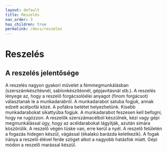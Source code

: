 ```yaml
---
layout: default
title: Reszelés
nav_order: 3
has_children: true
permalink: /docs/reszeles
---
```

# Reszelés

## A reszelés jelentősége

A reszelés nagyon gyakori művelet a fémmegmunkálásban (szerszámkészítésnél, sablonkészítésnél, gépjavításnál stb.). A reszelés lényege az, hogy a reszelő forgácsolóélei anyagot (finom forgácsot) választanak le a munkadarabról. A munkadarabot satuba fogjuk, annak edzett acélpofái közé. A pofákra betétet helyezhetünk. Kisebb munkadarabokat sikattyúba fogjuk. A munkadarabot feszesen kell befogni, hogy ne rugózzon. A reszelők szerszámacélból készülnek, kézi vagy gépi megmunkálással úgy, hogy az acéldarabokat lágyítják, azután simára köszörülik. A reszelő végén tüske van, erre kerül a nyél. A reszelő felületén a fogazás hidegen készül, vágással (ékalakú barázda keletkezik). A fogak iránya a reszelő élével ferde szöget alkot a nagyobb hatásfok miatt. Gépi módon a reszelő marással készül.
